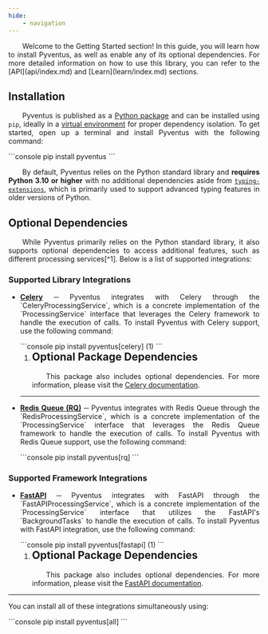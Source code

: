 ```yaml
---
hide:
    - navigation
---
```


<style>
    .terminal-command {
        .go:before {
            content: "$";
            padding-right: 1.17647em;
        }
    }
</style>

<p style="text-align: justify;" markdown>
    &emsp;&emsp;Welcome to the Getting Started section! In this guide, you will learn how to install Pyventus, as well as enable any of its optional dependencies. For more detailed information on how to use this library, you can refer to the [API](api/index.md) and [Learn](learn/index.md) sections.
</p>

## Installation

<p style="text-align: justify;">
    &emsp;&emsp;Pyventus is published as a <a href="https://pypi.org/project/pyventus/" target="_blank">Python package</a> and can be installed using <code>pip</code>, ideally in a <a href="https://realpython.com/python-virtual-environments-a-primer/" target="_blank">virtual environment</a> for proper dependency isolation. To get started, open up a terminal and install Pyventus with the following command:
</p>

<div class="terminal-command">
```console
pip install pyventus
```
</div>

<p style="text-align: justify;">
    &emsp;&emsp;By default, Pyventus relies on the Python standard library and <b>requires Python 3.10 or higher</b> with no additional dependencies aside from <a href="https://pypi.org/project/typing-extensions/" target="_blank"><code>typing-extensions</code></a>, which is primarily used to support advanced typing features in older versions of Python.
</p>

## Optional Dependencies

<p style="text-align: justify;" markdown>
	&emsp;&emsp;While Pyventus primarily relies on the Python standard library, it also supports optional dependencies to access additional features, such as different processing services[^1]. Below is a list of supported integrations:
</p>

### Supported Library Integrations

-   <p style="text-align: justify;" markdown><a href="https://docs.celeryq.dev/en/stable/getting-started/introduction.html" target="_blank"><b>Celery</b></a> ─ 
        Pyventus integrates with Celery through the `CeleryProcessingService`, which is a concrete implementation of the `ProcessingService` interface that leverages the Celery framework to handle the execution of calls. To install Pyventus with Celery support, use the following command:
    </p>

    <div class="terminal-command annotate" markdown>
    ```console
    pip install pyventus[celery] (1)
    ```
    </div>

    1.  <h2 style="margin-top: 0;">Optional Package Dependencies</h2>
        <p style="text-align: justify;">
            &emsp;&emsp;This package also includes optional dependencies. For more information, please visit the <a href="https://docs.celeryq.dev/en/stable/getting-started/introduction.html#bundles" target="_blank">Celery documentation</a>.
        </p>

    ***

-   <p style="text-align: justify;" markdown><a href="https://python-rq.org/" target="_blank"><b>Redis Queue (RQ)</b></a> ─ 
        Pyventus integrates with Redis Queue through the `RedisProcessingService`, which is a concrete implementation of the `ProcessingService` interface that leverages the Redis Queue framework to handle the execution of calls. To install Pyventus with Redis Queue support, use the following command:
    </p>

    <div class="terminal-command annotate" markdown>
    ```console
    pip install pyventus[rq]
    ```
    </div>

### Supported Framework Integrations

-   <p style="text-align: justify;" markdown><a href="https://fastapi.tiangolo.com/" target="_blank"><b>FastAPI</b></a> ─ 
        Pyventus integrates with FastAPI through the `FastAPIProcessingService`, which is a concrete implementation of the `ProcessingService` interface that utilizes the FastAPI's `BackgroundTasks` to handle the execution of calls. To install Pyventus with FastAPI integration, use the following command:
    </p>

    <div class="terminal-command annotate" markdown>
    ```console
    pip install pyventus[fastapi] (1)
    ```
    </div>

    1.  <h2 style="margin-top: 0;">Optional Package Dependencies</h2>
        <p style="text-align: justify;">
            &emsp;&emsp;This package also includes optional dependencies. For more information, please visit the <a href="https://fastapi.tiangolo.com/#additional-optional-dependencies" target="_blank">FastAPI documentation</a>.
        </p>

---

You can install all of these integrations simultaneously using:

<div class="terminal-command" markdown>
```console
pip install pyventus[all]
```
</div>

[^1]: These processing services expand the capabilities of Pyventus by providing different strategies for processing calls. For instance, the `EventEmitter` class leverages these services to decouple the processing of each event emission from the underlying implementation, resulting in a more flexible and efficient execution mechanism that enhances the responsiveness and scalability of event handling.
